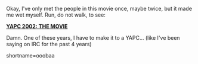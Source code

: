 <p>Okay, I've only met the people in this movie once, maybe twice, but it made me wet myself.  Run, do not walk, to see:</p>
<p><a href="http://www.perl.org/yapc/2002/movies/themovie/"><b>YAPC 2002: THE MOVIE</b></a></p>
<p>Damn.  One of these years, I have to make it to a YAPC...  (like I've been saying on IRC for the past 4 years)</p>
<!--more-->
shortname=ooobaa
